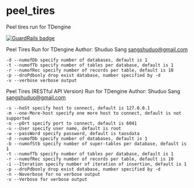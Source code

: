 # peel_tires
Peel tires run for TDengine

[![GuardRails badge](https://api.guardrails.io/v2/badges/sangshuduo/peel_tires.svg?token=c47be6225bf670a191fdac8c33a6b928541d3e4d7fd95ec38bd68bac30be1db5&provider=github)](https://dashboard.guardrails.io/gh/sangshuduo/48940)

Peel Tires Run for TDengine
Author: Shuduo Sang <sangshuduo@gmail.com>

	-d --numofDb specify number of databases, default is 1
	-t --numofTb specify number of tables per database, default is 1
	-r --numofRec specify number of records per table, default is 10
	-p --droPdbonly drop exist database, number specified by -d
	-v --verbose verbose output


Peel Tires (RESTful API Version) Run for TDengine
Author: Shuduo Sang <sangshuduo@gmail.com>

	-s --hoSt specify host to connect, default is 127.0.0.1
	-m --one-More-host specify one more host to connect, default is not supported
	-o --pOrt specify port to connect, default is 6041
	-u --User specify user name, default is root
	-w --passWord specify password, default is taosdata
	-d --numofDb specify number of databases, default is 1
	-b --numofStb specify number of super-tables per database, default is 1
	-t --numofTb specify number of tables per database, default is 1
	-r --numofRec specify number of records per table, default is 10
	-i --Iteration specify number of iteration of insertion, default is 1
	-p --droPdbonly drop exist database, number specified by -d
	-n --Noverbose for no verbose output
	-v --Verbose for verbose output

